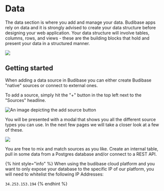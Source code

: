 # Data

The data section is where you add and manage your data. Budibase apps rely on data and it is strongly advised to create your data structure before designing your web application. Your data structure will involve tables, columns, rows, and views - these are the building blocks that hold and present your data in a structured manner.

![](../../.gitbook/assets/datasection.png)

## Getting started

When adding a data source in Budibase you can either create Budibase "native" sources or connect to external ones.&#x20;

To add a source, simply hit the "+" button in the top left next to the "Sources" headline.

![An image depicting the add source button](../../.gitbook/assets/data-source-point.png)

You will be presented with a modal that shows you all the different source types you can use. In the next few pages we will take a closer look at a few of these.

![](<../../.gitbook/assets/sources (1).png>)

You are free to mix and match sources as you like. Create an internal table, pull in some data from a Postgres database and/or connect to a REST API.



{% hint style="info" %}
When using the budibase cloud platform and you want to only expose your database to the specific IP of our platform, you will need to whitelist the following IP Addresses:



`34.253.153.194`
{% endhint %}

